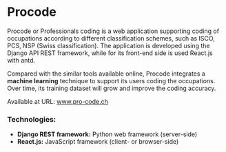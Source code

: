 # Procode

Procode or Professionals coding is a web application 
supporting coding of occupations according to different classification schemes, such as ISCO, PCS, NSP (Swiss classification). The application
is developed using the Django API REST framework, while for its front-end side is used React.js with antd. 

Compared with the similar tools available online, Procode integrates a <strong>machine learning</strong> technique to support its users
coding the occupations. Over time, its training dataset will grow and improve the coding accuracy.

Available at URL: www.pro-code.ch

<h3>Technologies:</h3>
<ul>
  <li><strong>Django REST framework:</strong>  Python web framework (server-side)</li>
  <li><strong>React.js:</strong> JavaScript framework (client- or browser-side)</li>
</ul>
